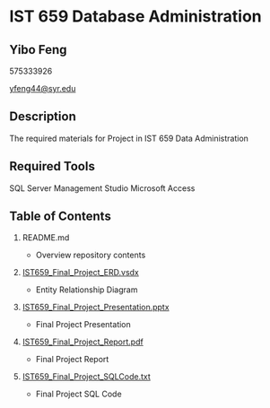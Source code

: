 # IST 659 Database Administration
## Yibo Feng

575333926

yfeng44@syr.edu

## Description
The required materials for Project in IST 659 Data Administration

## Required Tools
 SQL Server Management Studio
 Microsoft Access


## Table of Contents

1. README.md 
    - Overview repository contents

2. [IST659_Final_Project_ERD.vsdx](https://github.com/yfeng0308/MSADS_Portfolio/blob/main/IST659_DatabaseAdministration/IST659_Final_Project_ERD.vsdx)
    - Entity Relationship Diagram

3. [IST659_Final_Project_Presentation.pptx](https://github.com/yfeng0308/MSADS_Portfolio/blob/main/IST659_DatabaseAdministration/IST659_Final_Project_Presentation.pptx)
    - Final Project Presentation

4. [IST659_Final_Project_Report.pdf](https://github.com/yfeng0308/MSADS_Portfolio/blob/main/IST659_DatabaseAdministration/IST659_Final_Project_Report.pdf)
    - Final Project Report
5. [IST659_Final_Project_SQLCode.txt](https://github.com/yfeng0308/MSADS_Portfolio/blob/main/IST659_DatabaseAdministration/IST659_Final_Project_SQLCode.txt)
    - Final Project SQL Code
